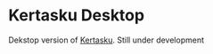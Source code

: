# Kertasku Desktop

Dekstop version of [Kertasku](https://github.com/fadhil3310/Kertasku). Still under development
